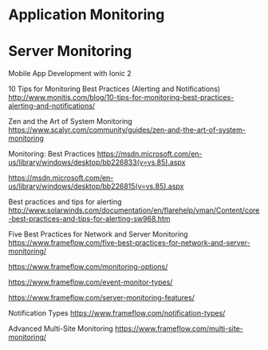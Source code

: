 
# Application Monitoring

# Server Monitoring


Mobile App Development with Ionic 2


10 Tips for Monitoring Best Practices (Alerting and Notifications)
http://www.monitis.com/blog/10-tips-for-monitoring-best-practices-alerting-and-notifications/

Zen and the Art of System Monitoring
https://www.scalyr.com/community/guides/zen-and-the-art-of-system-monitoring


Monitoring: Best Practices 
https://msdn.microsoft.com/en-us/library/windows/desktop/bb226833(v=vs.85).aspx

https://msdn.microsoft.com/en-us/library/windows/desktop/bb226815(v=vs.85).aspx


Best practices and tips for alerting
http://www.solarwinds.com/documentation/en/flarehelp/vman/Content/core-best-practices-and-tips-for-alerting-sw968.htm


Five Best Practices for Network and Server Monitoring
https://www.frameflow.com/five-best-practices-for-network-and-server-monitoring/


https://www.frameflow.com/monitoring-options/

https://www.frameflow.com/event-monitor-types/


https://www.frameflow.com/server-monitoring-features/


 Notification Types
https://www.frameflow.com/notification-types/


Advanced Multi-Site Monitoring
https://www.frameflow.com/multi-site-monitoring/
